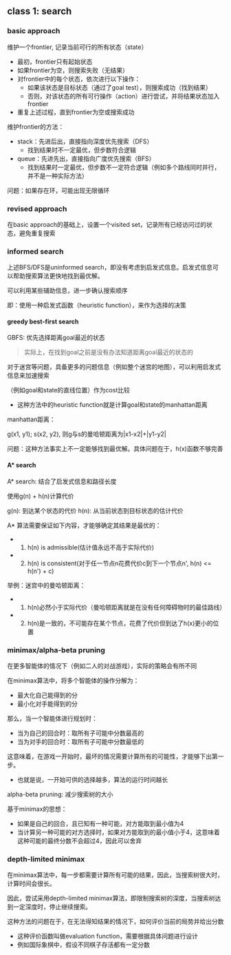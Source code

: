 ## class 1: search

### basic approach

维护一个frontier, 记录当前可行的所有状态（state）

- 最初，frontier只有起始状态
- 如果frontier为空，则搜索失败（无结果）
- 对frontier中的每个状态，依次进行以下操作：
    - 如果该状态是目标状态（通过了goal test），则搜索成功（找到结果）
    - 否则，对该状态的所有可行操作（action）进行尝试，并将结果状态加入frontier  
- 重复上述过程，直到frontier为空或搜索成功

维护frontier的方法：

- stack：先进后出，直接指向深度优先搜索（DFS）
    - 找到结果时不一定最优，但步数符合逻辑
- queue：先进先出，直接指向广度优先搜索（BFS）
    - 找到结果时一定最优，但步数不一定符合逻辑（例如多个路线同时并行，并不是一种实际方法）

问题：如果存在环，可能出现无限循环

### revised approach

在basic approach的基础上，设置一个visited set，记录所有已经访问过的状态，避免重复搜索

### informed search

上述BFS/DFS是uninformed search，即没有考虑到启发式信息。启发式信息可以帮助搜索算法更快地找到最优解。

可以利用某些辅助信息，进一步确认搜索顺序

即：使用一种启发式函数（heuristic function），来作为选择的决策

#### greedy best-first search

GBFS: 优先选择距离goal最近的状态

> 实际上，在找到goal之前是没有办法知道距离goal最近的状态的

对于迷宫等问题，具备更多的问题信息（例如整个迷宫的地图），可以利用启发式信息来加速搜索

（例如goal和state的直线位置）作为cost比较

- 这种方法中的heuristic function就是计算goal和state的manhattan距离

manhattan距离：

g(x1, y1); s(x2, y2), 则g与s的曼哈顿距离为|x1-x2|+|y1-y2|

问题：这种方法事实上不一定能够找到最优解。具体问题在于，h(x)函数不够完善

#### A* search

A* search: 结合了启发式信息和路径长度

使用g(n) + h(n)计算代价

g(n): 到达某个状态的代价
h(n): 从当前状态到目标状态的估计代价

A* 算法需要保证如下内容，才能够确定其结果是最优的：

- 1. h(n) is admissible(估计值永远不高于实际代价)
- 2. h(n) is consistent(对于任一节点n花费代价c到下一个节点n', h(n) <= h(n') + c)

举例：迷宫中的曼哈顿距离：

- 1. h(n)必然小于实际代价（曼哈顿距离就是在没有任何障碍物时的最佳路线）
- 2. h(n)是一致的，不可能存在某个节点，花费了代价但到达了h(x)更小的位置

### minimax/alpha-beta pruning

在更多智能体的情况下（例如二人的对战游戏），实际的策略会有所不同

在minimax算法中，将多个智能体的操作分解为：

- 最大化自己能得到的分
- 最小化对手能得到的分

那么，当一个智能体进行规划时：

- 当为自己的回合时：取所有子可能中分数最高的
- 当为对手的回合时：取所有子可能中分数最低的

这意味着，在游戏一开始时，最坏的情况需要计算所有的可能性，才能够下出第一步。

- 也就是说，一开始可供的选择越多，算法的运行时间越长

alpha-beta pruning: 减少搜索树的大小

基于minimax的思想：

- 如果是自己的回合，且已知有一种可能，对方能取到最小值为4
- 当计算另一种可能的对方选择时，如果对方能取到的最小值小于4，这意味着这种可能的最终分数不会超过4，因此可以舍弃

### depth-limited minimax

在minimax算法中，每一步都需要计算所有可能的结果，因此，当搜索树很大时，计算时间会很长。

因此，尝试采用depth-limited minimax算法，即限制搜索树的深度，当搜索树达到一定深度时，停止继续搜索。

这种方法的问题在于，在无法得知结果的情况下，如何评价当前的局势并给出分数

- 这种评价函数叫做evaluation function，需要根据具体问题进行设计
- 例如国际象棋中，假设不同棋子存活都有一定分数


